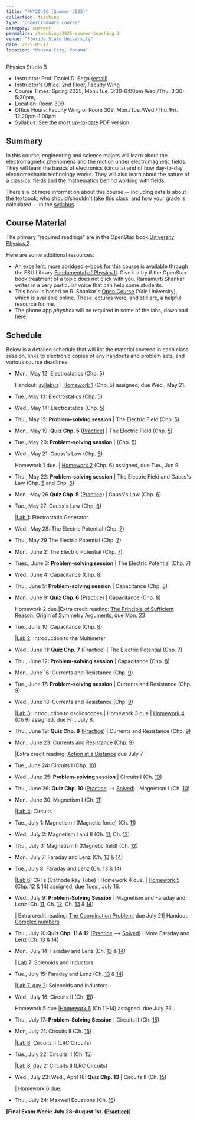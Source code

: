 ```yaml
---
title: "PHY2049C (Summer 2025)"
collection: teaching
type: "Undergraduate course"
category: current
permalink: /teaching/2025-summer-teaching-2
venue: "Florida State University"
date: 2025-05-12
location: "Panama City, Panama"
---
```

Physics Studio B

* Instructor:	Prof. Daniel D. Sega ([email](mailto:dsega@fsu.edu))
* Instructor's Office: 2nd Floor, Faculty Wing	
* Course Times: Spring 2025, Mon./Tue. 3:30-6:00pm Wed./Thu. 3:30-5:30pm,
* Location:	Room 309
* Office Hours:	Faculty Wing or Room 309: Mon./Tue./Wed./Thu./Fri. 12:20pm-1:00pm
* Syllabus:	See the most [up-to-date](../files/PHY2049C.pdf) PDF version.

Summary
-----------
In this course, engineering and science majors will learn about the electromagnetic phenomena and the motion under electromagnetic fields. They will learn the basics of electronics (circuits) and of how day-to-day electromechanic technology works. They will also learn about the nature of a classical fields and the mathematics behind working with fields.

There's a lot more information about this course -- including details about the textbook, who should/shouldn't take this class, and how your grade is calculated -- in the [syllabus](../files/PHY2049C.pdf).

Course Material
--------------
The primary "required readings" are in the OpenStax book [University Physics 2](https://openstax.org/details/books/university-physics-volume-2). 

Here are some additional resources:

* An excellent, more abridged e-book for this course is available through the FSU Library [Fundamental of Physics II](https://fsu-flvc.primo.exlibrisgroup.com/discovery/openurl?institution=01FALSC_FSU&vid=01FALSC_FSU:Home&isbn=9780300243789&genre=book&eisbn=9780300252446&title=Fundamentals%20of%20Physics%20II&sid=jstor:jstor). Give it a try if the OpenStax book treatment of a topic does not click with you. Ramamurti Shankar writes in a very particular voice that can help some students.
* This book is based on R. Shankar's [Open Course](https://oyc.yale.edu/physics/phys-201) (Yale University), which is available online. These lectures were, and still are, a helpful resource for me.
* The phone app *phyphox* will be required in some of the labs, download [here](https://phyphox.org/download/).

Schedule
-------------


Below is a detailed schedule that will list the material covered in each class session, links to electronic copies of any handouts and problem sets, and various course deadlines.

* Mon., May 12: Electrostatics (Chp. [5](https://openstax.org/books/university-physics-volume-2/pages/5-introduction))

  Handout: [syllabus](../files/PHY2049C.pdf) | [Homework 1](../files/2049Chw1.pdf) (Chp. 5) assigned, due Wed., May 21.
* Tue., May 13:  Electrostatics (Chp. [5](https://openstax.org/books/university-physics-volume-2/pages/5-introduction))
* Wed., May 14:  Electrostatics (Chp. [5](https://openstax.org/books/university-physics-volume-2/pages/5-introduction))
* Thu., May 15: **Problem-solving session** \| The Electric Field (Chp. [5](https://openstax.org/books/university-physics-volume-2/pages/5-introduction))
* Mon., May 19:  **Quiz Chp. 5** ([Practice](../files/mock1b.pdf)) \| The Electric Field (Chp. [5](https://openstax.org/books/university-physics-volume-2/pages/5-introduction))
* Tue., May 20: **Problem-solving session** \| (Chp. [5](https://openstax.org/books/university-physics-volume-2/pages/5-introduction))
* Wed., May 21: Gauss's Law (Chp. [5](https://openstax.org/books/university-physics-volume-1/pages/5-introduction))
  
  Homework 1 due. | [Homework 2](../files/2049Chw2.pdf) (Chp. 6) assigned, due Tue., Jun 9 
* Thu., May 22: **Problem-solving session** \| The Electric Field and Gauss's Law (Chp. [5](https://openstax.org/books/university-physics-volume-2/pages/5-introduction) and Chp. [6](https://openstax.org/books/university-physics-volume-2/pages/6-introduction))
* Mon., May 26 **Quiz Chp. 5** ([Practice](../files/mock2b.pdf)) \| Gauss's Law (Chp. [6](https://openstax.org/books/university-physics-volume-2/pages/6-introduction))
* Tue., May 27: Gauss's Law (Chp. [6](https://openstax.org/books/university-physics-volume-2/pages/6-introduction))

  |[Lab 1](../files/2049lab1.pdf): Electrostatic Generator
* Wed., May 28: The Electric Potential (Chp. [7](https://openstax.org/books/university-physics-volume-2/pages/7-introduction))
* Thu., May 29  The Electric Potential (Chp. [7](https://openstax.org/books/university-physics-volume-2/pages/7-introduction))
* Mon., June 2: The Electric Potential (Chp. [7](https://openstax.org/books/university-physics-volume-2/pages/7-introduction))
* Tues., June 3: **Problem-solving session** \| The Electric Potential (Chp. [7](https://openstax.org/books/university-physics-volume-2/pages/7-introduction))
* Wed., June 4: Capacitance (Chp. [8](https://openstax.org/books/university-physics-volume-2/pages/8-introduction))
* Thu., June 5: **Problem-solving session** \| Capacitance (Chp. [8](https://openstax.org/books/university-physics-volume-2/pages/8-introduction))
* Mon., June 9: **Quiz Chp. 6** ([Practice](../files/mock2bb.pdf)) \| Capacitance (Chp. [8](https://openstax.org/books/university-physics-volume-2/pages/7-introduction)) 

   Homework 2 due.|Extra credit reading: [The Principle of Sufficient Reason: Origin of Symmetry Arguments](https://1000wordphilosophy.com/2018/03/27/leibnizs-principle-of-sufficient-reason/), due Mon. 23
* Tue., June 10: Capacitance (Chp. [8](https://openstax.org/books/university-physics-volume-2/pages/7-introduction)).

  |[Lab 2](../files/2049lab2.pdf): Introduction to the Multimeter
* Wed., June 11: **Quiz Chp. 7** ([Practice](../files/mock3b.pdf)) \| The Electric Potential (Chp. [7](https://openstax.org/books/university-physics-volume-2/pages/7-introduction))
* Thu., June 12: **Problem-solving session** \| Capacitance (Chp. [8](https://openstax.org/books/university-physics-volume-2/pages/8-introduction))
* Mon., June 16:  Currents and Resistance  (Chp. [9](https://openstax.org/books/university-physics-volume-2/pages/9-introduction))
* Tue., June 17: **Problem-solving session** \| Currents and Resistance  (Chp. [9](https://openstax.org/books/university-physics-volume-2/pages/9-introduction))
* Wed., June 18: Currents and Resistance  (Chp. [9](https://openstax.org/books/university-physics-volume-2/pages/9-introduction))

   |[Lab 3](../files/2049lab3.pdf): Introduction to osciloscopes | Homework 3 due | [Homework 4](../files/2049Chw4.pdf)  (Ch 9) assigned, due Fri., July 8.
* Thu., June 19: **Quiz Chp. 8** ([Practice](../files/mock4b.pdf)) \| Currents and Resistance  (Chp. [9](https://openstax.org/books/university-physics-volume-2/pages/9-introduction))
* Mon., June 23: Currents and Resistance (Chp. [9](https://openstax.org/books/university-physics-volume-2/pages/9-introduction))

   |Extra credit reading: [Action at a Distance](../files/action-distance.pdf) due July 7
* Tue., June 24: Circuits I (Chp. [10](https://openstax.org/books/university-physics-volume-2/pages/10-introduction))
* Wed., June 25: **Problem-solving session** \| Circuits I (Ch. [10](https://openstax.org/books/university-physics-volume-1/pages/10-introduction))
* Thu., June 26: **Quiz Chp. 10** ([Practice](../files/mock5b.pdf) --> [Solved](../files/mocksol5b.pdf)) \| Magnetism I (Ch. [10](https://openstax.org/books/university-physics-volume-1/pages/10-introduction))
* Mon., June 30: Magnetism I (Ch. [11](https://openstax.org/books/university-physics-volume-2/pages/11-introduction))

  |[Lab 4](../files/2049lab4.pdf): Circuits I
* Tue., July 1:  Magnetism I (Magnetic force) (Ch. [11](https://openstax.org/books/university-physics-volume-2/pages/11-introduction))
* Wed., July 2: Magnetism I and II (Ch. [11](https://openstax.org/books/university-physics-volume-2/pages/11-introduction), Ch. [12](https://openstax.org/books/university-physics-volume-2/pages/12-introduction))
* Thu., July 3: Magnetism II (Magnetic field) (Ch. [12](https://openstax.org/books/university-physics-volume-2/pages/12-introduction))
* Mon.,  July 7: Faraday and Lenz (Ch. [13](https://openstax.org/books/university-physics-volume-2/pages/13-introduction) & [14](https://openstax.org/books/university-physics-volume-2/pages/14-introduction))
* Tue., July 8: Faraday and Lenz (Ch. [13](https://openstax.org/books/university-physics-volume-2/pages/13-introduction) & [14](https://openstax.org/books/university-physics-volume-2/pages/14-introduction))

  |[Lab 6](../files/2049lab6.pdf): CRTs (Cathode Ray Tube) | Homework 4 due. | [Homework 5](../files/2049Chw5_old.pdf) (Chp. 12 & 14) assigned, due Tues., July 16.
* Wed., July 9: **Problem-Solving Session** \| Magnetism and Faraday and Lenz (Ch. [11](https://openstax.org/books/university-physics-volume-2/pages/11-introduction), Ch. [12](https://openstax.org/books/university-physics-volume-2/pages/12-introduction), Ch. [13](https://openstax.org/books/university-physics-volume-2/pages/13-introduction) & [14](https://openstax.org/books/university-physics-volume-2/pages/14-introduction))
  
  | Extra credit reading: [The Coordination Problem](../files/measurement.pdf), due July 21| Handout: [Complex numbers](../files/complex_numbers.pdf)  
* Thu., July 10:**Quiz Chp. 11 & 12** ([Practice](../files/mock6b.pdf) --> [Solved](../files/mocksol6b.pdf)) \| More Faraday and Lenz (Ch. [13](https://openstax.org/books/university-physics-volume-2/pages/13-introduction) & [14](https://openstax.org/books/university-physics-volume-2/pages/14-introduction))
* Mon., July 14: Faraday and Lenz (Ch. [13](https://openstax.org/books/university-physics-volume-2/pages/13-introduction) & [14](https://openstax.org/books/university-physics-volume-2/pages/14-introduction))

  | [Lab 7](../files/2049lab7.pdf): Solenoids and Inductors
* Tue., July 15: Faraday and Lenz (Ch. [13](https://openstax.org/books/university-physics-volume-2/pages/13-introduction) & [14](https://openstax.org/books/university-physics-volume-2/pages/14-introduction))

  |[Lab 7, day 2](../files/2049lab7.pdf): Solenoids and Inductors
* Wed., July 16: Circuits II (Ch. [15](https://openstax.org/books/university-physics-volume-2/pages/11-introduction))

   Homework 5 due |[Homework 6](../files/2049Chw6.pdf) (Ch 11-14) assigned. due July 23
* Thu., July 17: **Problem-Solving Session** \| Circuits II (Ch. [15](https://openstax.org/books/university-physics-volume-2/pages/11-introduction))
* Mon, July 21: Circuits II (Ch. [15](https://openstax.org/books/university-physics-volume-2/pages/11-introduction))

  |[Lab 8](../files/2049lab8.pdf): Circuits II (LRC Circuits)
* Tue., July 22: Circuits II (Ch. [15](https://openstax.org/books/university-physics-volume-2/pages/11-introduction))

  |[Lab 8, day 2](../files/2049lab8.pdf): Circuits II (LRC Circuits)
* Wed., July 23: Wed., April 16: **Quiz Chp. 13** \| Circuits II (Ch. [15](https://openstax.org/books/university-physics-volume-2/pages/4-introduction))

   | Homework 6 due.
* Thu., July 24: Maxwell Equations (Ch. [16](https://openstax.org/books/university-physics-volume-2/pages/4-introduction))



**[Final Exam Week: July 28–August 1st. ([Practice](../files/mockFinalExam.pdf))]** 
